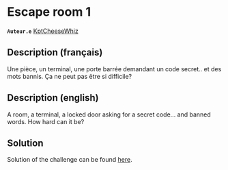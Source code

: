 # Escape room 1

**`Auteur.e`** [KptCheeseWhiz](https://github.com/KptCheeseWhiz)

## Description (français)

Une pièce, un terminal, une porte barrée demandant un code secret.. et des mots bannis. Ça ne peut pas être si difficile?

## Description (english)

A room, a terminal, a locked door asking for a secret code... and banned words. How hard can it be?

## Solution

Solution of the challenge can be found [here](solution/).
